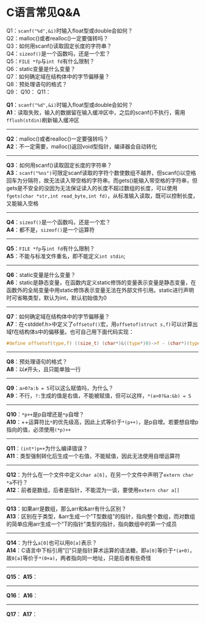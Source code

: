 C语言常见Q&A
========
Q1：`scanf("%d",&i)`时输入float型或double会如何？  
Q2：malloc()或者realloc()一定要强转吗？  
Q3：如何用scanf()读取固定长度的字符串？  
Q4：`sizeof()`是一个函数吗，还是一个宏？  
Q5：`FILE *fp`与`int fd`有什么限制？  
Q6：static变量是什么变量？  
Q7：如何确定域在结构体中的字节偏移量？  
Q8：预处理语句的格式？  
Q9：
Q10：
Q11：

**Q1**：`scanf("%d",&i)`时输入float型或double会如何？  
**A1**：读取失败，输入的数据留在输入缓冲区中，之后的scanf()不执行，需用`fflush(stdin)`刷新输入缓冲区

--------
**Q2**：malloc()或者realloc()一定要强转吗？  
**A2**：不一定需要，malloc()返回void型指针，编译器会自动转化

--------
**Q3**：如何用scanf()读取固定长度的字符串？  
**A3**：`scanf("%ns")`可限定scanf读取的字符个数使数组不越界，但scanf()以空格回车为分隔符，故无法读入带空格的字符串。而gets()能输入带空格的字符串，但gets是不安全的没因为无法保证读入的长度不超过数组的长度，可以使用`fgets(char *str,int read_byte,int fd)`，从标准输入读取，既可以控制长度，又能输入空格

--------
**Q4**：`sizeof()`是一个函数吗，还是一个宏？  
**A4**：都不是，`sizeof()`是一个运算符

--------
**Q5**：`FILE *fp`与`int fd`有什么限制？  
**A5**：不能与标准文件重名，即不能定义`int stdin`;

--------
**Q6**：static变量是什么变量？  
**A6**：static是静态变量，在函数内定义static修饰的变量表示变量是静态变量，在函数外的全局变量中用static修饰表示变量无法在外部文件引用。static进行声明时可省略类型，默认为int，默认初始值为0

--------
**Q7**：如何确定域在结构体中的字节偏移量？  
**A7**：在<stddef.h>中定义了`offsetof()`宏，用`offsetof(struct s,f)`可以计算出域f在结构体s中的偏移量。也可自己用下面代码实现：
```c
#define offsetof(type,f) ((size_t) (char*)&((type*)0)->f - (char*)(type*)0)
```

--------
**Q8**：预处理语句的格式？  
**A8**：以`#`开头，且只能单独一行

--------
**Q9**：`a>0?a:b = 5`可以这么赋值吗，为什么？  
**A9**：不行，`?:`生成的值是右值，不能被赋值，但可以这样，`*(a>0?&a:&b) = 5`

--------
**Q10**：`*p++`是p自增还是`*p`自增？  
**A10**：++运算符比``*``的优先级高，因此上式等价于`*(p++)`，是p自增。若要想自增p指向的值，必须使用`(*p)++`

--------
**Q11**：`(int*)p++`为什么编译错误？  
**A11**：类型强制转化后生成一个右值，不能赋值，因此无法使用自增运算符

--------
**Q12**：为什么在一个文件中定义`char a[6]`，在另一个文件中声明了`extern char *a`不行？  
**A12**：前者是数组，后者是指针，不能混为一谈，要使用`extern char a[]`

--------
**Q13**：如果arr是数组，那么arr和&arr有什么区别？  
**A13**：区别在于类型，&arr生成一个"T型数组"的指针，指向整个数组，而对数组的简单应用arr生成一个"T的指针"类型的指针，指向数组中的第一个成员

--------
**Q14**：为什么`a[0]`也可以用`0[a]`表示？  
**A14**：C语言中下标引用"[]"只是指针算术运算的语法糖，即`a[0]`等价于`*(a+0)`，故`0[a]`等价于`*(0+a)`，两者指向同一地址，只是后者有些奇怪

--------
**Q15**：
**A15**：

--------
**Q16**：
**A16**：

--------
**Q17**：
**A17**：
